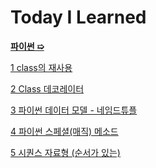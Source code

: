# Today I Learned

**[파이썬 &#10159;](./파이썬)**

[1 class의 재사용](./파이썬/1%20class%20의%20재사용.md)

[2 Class 데코레이터](./파이썬/2%20Class%20데코레이터.md)

[3 파이썬 데이터 모델 - 네임드튜플](./파이썬/3%20파이썬%20데이터%20모델%20-%20네임드튜플.md)

[4 파이썬 스페셜(매직) 메소드](./파이썬/4%20파이썬%20스페셜(매직)%20메소드.md)

[5 시퀀스 자료형 (순서가 있는)](./파이썬/5%20시퀀스%20자료형%20(순서가%20있는).md)




